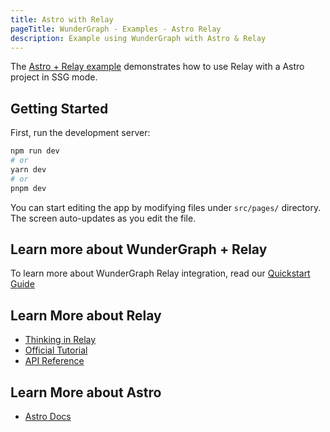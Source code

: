 ```yaml
---
title: Astro with Relay
pageTitle: WunderGraph - Examples - Astro Relay
description: Example using WunderGraph with Astro & Relay
---
```


The [Astro + Relay example](https://github.com/wundergraph/wundergraph/tree/main/examples/astro-relay) demonstrates how to use Relay with a Astro project in SSG mode.

## Getting Started

First, run the development server:

```bash
npm run dev
# or
yarn dev
# or
pnpm dev
```

You can start editing the app by modifying files under `src/pages/` directory. The screen auto-updates as you edit the file.

## Learn more about WunderGraph + Relay

To learn more about WunderGraph Relay integration, read our [Quickstart Guide](https://docs.wundergraph.com/docs/getting-started/relay-quickstart)

## Learn More about Relay

- [Thinking in Relay](https://relay.dev/docs/principles-and-architecture/thinking-in-relay/)
- [Official Tutorial](https://relay.dev/docs/tutorial/intro/)
- [API Reference](https://relay.dev/docs/api-reference/relay-environment-provider/)

## Learn More about Astro

- [Astro Docs](https://docs.astro.build/en/getting-started/)

